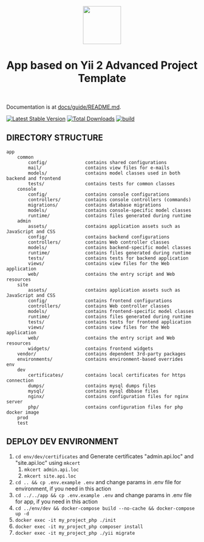 <p align="center">
    <a href="https://github.com/yiisoft" target="_blank">
        <img src="https://avatars0.githubusercontent.com/u/993323" height="100px">
    </a>
    <h1 align="center">App based on Yii 2 Advanced Project Template</h1>
    <br>
</p>

Documentation is at [docs/guide/README.md](docs/guide/README.md).

[![Latest Stable Version](https://img.shields.io/packagist/v/yiisoft/yii2-app-advanced.svg)](https://packagist.org/packages/yiisoft/yii2-app-advanced)
[![Total Downloads](https://img.shields.io/packagist/dt/yiisoft/yii2-app-advanced.svg)](https://packagist.org/packages/yiisoft/yii2-app-advanced)
[![build](https://github.com/yiisoft/yii2-app-advanced/workflows/build/badge.svg)](https://github.com/yiisoft/yii2-app-advanced/actions?query=workflow%3Abuild)

DIRECTORY STRUCTURE
-------------------

```
app
    common
        config/              contains shared configurations
        mail/                contains view files for e-mails
        models/              contains model classes used in both backend and frontend
        tests/               contains tests for common classes    
    console
        config/              contains console configurations
        controllers/         contains console controllers (commands)
        migrations/          contains database migrations
        models/              contains console-specific model classes
        runtime/             contains files generated during runtime
    admin
        assets/              contains application assets such as JavaScript and CSS
        config/              contains backend configurations
        controllers/         contains Web controller classes
        models/              contains backend-specific model classes
        runtime/             contains files generated during runtime
        tests/               contains tests for backend application    
        views/               contains view files for the Web application
        web/                 contains the entry script and Web resources
    site
        assets/              contains application assets such as JavaScript and CSS
        config/              contains frontend configurations
        controllers/         contains Web controller classes
        models/              contains frontend-specific model classes
        runtime/             contains files generated during runtime
        tests/               contains tests for frontend application
        views/               contains view files for the Web application
        web/                 contains the entry script and Web resources
        widgets/             contains frontend widgets
    vendor/                  contains dependent 3rd-party packages
    environments/            contains environment-based overrides
env
    dev
        certificates/        contains local certificates for https connection
        dumps/               contains mysql dumps files
        mysql/               contains mysql dbbase files
        nginx/               contains configuration files for nginx server
        php/                 contains configuration files for php docker image
    prod
    test
```

DEPLOY DEV ENVIRONMENT
---------------------------

1. `cd env/dev/certificates` and Generate certificates "admin.api.loc" and "site.api.loc" using `mkcert`
   1. `mkcert admin.api.loc`
   2. `mkcert site.api.loc`
2. `cd .. && cp .env.example .env` and change params in .env file for environment, if you need in this action
3. `cd ../../app && cp .env.example .env` and change params in .env file for app, if you need in this action
4. `cd ../env/dev && docker-compose build --no-cache && docker-compose up -d`
5. `docker exec -it my_project_php ./init`
6. `docker exec -it my_project_php composer install`
7. `docker exec -it my_project_php ./yii migrate`
